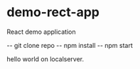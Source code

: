 # demo-rect-app
React demo application

-- git clone repo
-- npm install
-- npm start


hello world on localserver.
